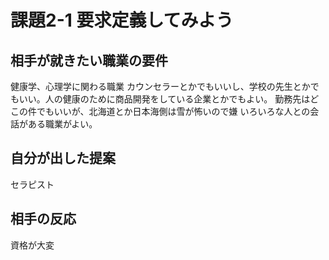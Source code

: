 # 課題2-1 要求定義してみよう

## 相手が就きたい職業の要件

健康学、心理学に関わる職業
カウンセラーとかでもいいし、学校の先生とかでもいい。人の健康のために商品開発をしている企業とかでもよい。
勤務先はどこの件でもいいが、北海道とか日本海側は雪が怖いので嫌
いろいろな人との会話がある職業がよい。

## 自分が出した提案

セラピスト

## 相手の反応

資格が大変
